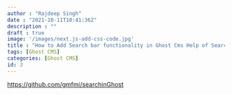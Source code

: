 ```yaml
---
author : "Rajdeep Singh"
date : "2021-10-11T10:41:36Z"
description : ""
draft : true
image: '/images/next.js-add-css-code.jpg'
title : "How to Add Search bar functionality in Ghost Cms Help of SearchinGhost"
tags: [Ghost CMS]
categories: [Ghost CMS]
id: 3
---
```





https://github.com/gmfmi/searchinGhost



